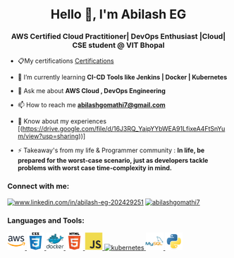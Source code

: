 <h1 align="center">Hello 👋, I'm Abilash EG</h1>
<h3 align="center">AWS Certified Cloud Practitioner| DevOps Enthusiast |Cloud| CSE student @ VIT Bhopal</h3>

- 📋My certifications [Certifications](https://drive.google.com/drive/folders/1_gQOBVVFYIXr0Zfg2G3xLu-hRN0iNflL?usp=drive_link)

- 🌱 I’m currently learning **CI-CD Tools like Jenkins | Docker | Kubernetes**

- 💬 Ask me about **AWS Cloud , DevOps Engineering**

- 📫 How to reach me **abilashgomathi7@gmail.com**

- 📄 Know about my experiences [(https://drive.google.com/file/d/16J3RQ_YaipYYbWEA91LfixeA4FtSnYum/view?usp=sharing))]

- ⚡ Takeaway's from my life & Programmer community : **In life, be prepared for the worst-case scenario, just as developers tackle problems with worst case time-complexity in mind.**

<h3 align="left">Connect with me:</h3>
<p align="left">
<a href="https://linkedin.com/in/www.linkedin.com/in/abilash-eg-202429251" target="blank"><img align="center" src="https://raw.githubusercontent.com/rahuldkjain/github-profile-readme-generator/master/src/images/icons/Social/linked-in-alt.svg" alt="www.linkedin.com/in/abilash-eg-202429251" height="30" width="40" /></a>
<a href="https://auth.geeksforgeeks.org/user/abilashgomathi7" target="blank"><img align="center" src="https://raw.githubusercontent.com/rahuldkjain/github-profile-readme-generator/master/src/images/icons/Social/geeks-for-geeks.svg" alt="abilashgomathi7" height="30" width="40" /></a>
</p>

<h3 align="left">Languages and Tools:</h3>
<p align="left"> <a href="https://aws.amazon.com" target="_blank" rel="noreferrer"> <img src="https://raw.githubusercontent.com/devicons/devicon/master/icons/amazonwebservices/amazonwebservices-original-wordmark.svg" alt="aws" width="40" height="40"/> </a> <a href="https://www.w3schools.com/css/" target="_blank" rel="noreferrer"> <img src="https://raw.githubusercontent.com/devicons/devicon/master/icons/css3/css3-original-wordmark.svg" alt="css3" width="40" height="40"/> </a> <a href="https://www.docker.com/" target="_blank" rel="noreferrer"> <img src="https://raw.githubusercontent.com/devicons/devicon/master/icons/docker/docker-original-wordmark.svg" alt="docker" width="40" height="40"/> </a> <a href="https://www.w3.org/html/" target="_blank" rel="noreferrer"> <img src="https://raw.githubusercontent.com/devicons/devicon/master/icons/html5/html5-original-wordmark.svg" alt="html5" width="40" height="40"/> </a> <a href="https://developer.mozilla.org/en-US/docs/Web/JavaScript" target="_blank" rel="noreferrer"> <img src="https://raw.githubusercontent.com/devicons/devicon/master/icons/javascript/javascript-original.svg" alt="javascript" width="40" height="40"/> </a> <a href="https://kubernetes.io" target="_blank" rel="noreferrer"> <img src="https://www.vectorlogo.zone/logos/kubernetes/kubernetes-icon.svg" alt="kubernetes" width="40" height="40"/> </a> <a href="https://www.mysql.com/" target="_blank" rel="noreferrer"> <img src="https://raw.githubusercontent.com/devicons/devicon/master/icons/mysql/mysql-original-wordmark.svg" alt="mysql" width="40" height="40"/> </a> <a href="https://www.python.org" target="_blank" rel="noreferrer"> <img src="https://raw.githubusercontent.com/devicons/devicon/master/icons/python/python-original.svg" alt="python" width="40" height="40"/> </a> </p>

